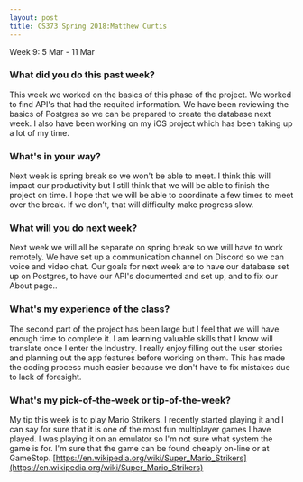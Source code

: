 ```yaml
---
layout: post
title: CS373 Spring 2018:Matthew Curtis
---
```

Week 9: 5 Mar - 11 Mar

### What did you do this past week?

This week we worked on the basics of this phase of the project. We worked to find API's that had the requited information. We have been reviewing the basics of Postgres so we can be prepared to create the database next week. I also have been working on my iOS project which has been taking up a lot of my time. 

### What's in your way?

Next week is spring break so we won't be able to meet. I think this will impact our productivity but I still think that we will be able to finish the project on time. I hope that we will be able to coordinate a few times to meet over the break. If we don’t, that will difficulty make progress slow. 

### What will you do next week?

Next week we will all be separate on spring break so we will have to work remotely. We have set up a communication channel on Discord so we can voice and video chat. Our goals for next week are to have our database set up on Postgres, to have our API's documented and set up, and to fix our About page.. 

### What's my experience of the class?

The second part of the project has been large but I feel that we will have enough time to complete it. I am learning valuable skills that I know will translate once I enter the Industry. I really enjoy filling out the user stories and planning out the app features before working on them. This has made the coding process much easier because we don't have to fix mistakes due to lack of foresight. 

### What's my pick-of-the-week or tip-of-the-week?

My tip this week is to play Mario Strikers. I recently started playing it and I can say for sure that it is one of the most fun multiplayer games I have played. I was playing it on an emulator so I'm not sure what system the game is for. I'm sure that the game can be found cheaply on-line or at GameStop. 
[https://en.wikipedia.org/wiki/Super_Mario_Strikers](https://en.wikipedia.org/wiki/Super_Mario_Strikers)
